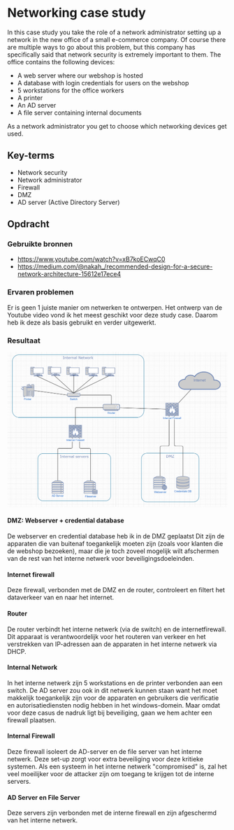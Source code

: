 # Networking case study

In this case study you take the role of a network administrator setting up a network in the new office of a small e-commerce company. Of course there are multiple ways to go about this problem, but this company has specifically said that network security is extremely important to them.
The office contains the following devices:
- A web server where our webshop is hosted
- A database with login credentials for users on the webshop
- 5 workstations for the office workers
- A printer
- An AD server
- A file server containing internal documents

As a network administrator you get to choose which networking devices get used.


## Key-terms
- Network security
- Network administrator
- Firewall
- DMZ
- AD server (Active Directory Server)

## Opdracht
### Gebruikte bronnen
- https://www.youtube.com/watch?v=xB7koECwqC0
- https://medium.com/@nakah_/recommended-design-for-a-secure-network-architecture-15612e17ece4

### Ervaren problemen
Er is geen 1 juiste manier om netwerken te ontwerpen. Het ontwerp van de Youtube video vond ik het meest geschikt voor deze study case. Daarom heb ik deze als basis gebruikt en verder uitgewerkt.

### Resultaat

![Image](https://github.com/techgrounds/techgrounds-kaman/blob/main/00_includes/NWT-07_screen01.png)

#### DMZ: Webserver + credential database
De webserver en credential database heb ik in de DMZ geplaatst
 Dit zijn de apparaten die van buitenaf toegankelijk moeten zijn (zoals voor klanten die de webshop bezoeken), maar die je toch zoveel mogelijk wilt afschermen van de rest van het interne netwerk voor beveiligingsdoeleinden.

 #### Internet firewall
 Deze firewall, verbonden met de DMZ en de router, controleert en filtert het dataverkeer van en naar het internet.

 #### Router
  De router verbindt het interne netwerk (via de switch) en de internetfirewall. Dit apparaat is verantwoordelijk voor het routeren van verkeer en het verstrekken van IP-adressen aan de apparaten in het interne netwerk via DHCP.

 #### Internal Network
 In het interne netwerk zijn 5 workstations en de printer verbonden aan een switch. 
 De AD server zou ook in dit netwerk kunnen staan want het moet makkelijk toegankelijk zijn voor de apparaten en gebruikers die verificatie en autorisatiediensten nodig hebben in het windows-domein. Maar omdat voor deze casus de nadruk ligt bij beveiliging, gaan we hem achter een firewall plaatsen.
 
#### Internal Firewall
 Deze firewall isoleert de AD-server en de file server van het interne netwerk. Deze set-up zorgt voor extra beveiliging voor deze kritieke systemen. 
 Als een systeem in het interne netwerk "compromised" is, zal het veel moeilijker voor de attacker zijn om toegang te krijgen tot de interne servers.

 #### AD Server en File Server
 Deze servers zijn verbonden met de interne firewall en zijn afgeschermd van het interne netwerk.

